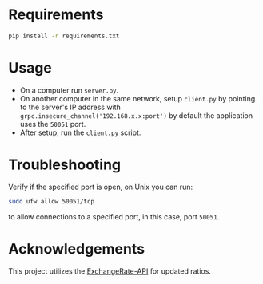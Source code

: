 # Requirements

```bash
pip install -r requirements.txt
```

# Usage

- On a computer run `server.py`.
- On another computer in the same network, setup `client.py` by pointing to the server's IP address with `grpc.insecure_channel('192.168.x.x:port')` by default the application uses the `50051` port.
- After setup, run the `client.py` script.

# Troubleshooting

Verify if the specified port is open, on Unix you can run:
```bash
sudo ufw allow 50051/tcp
```
to allow connections to a specified port, in this case, port `50051`.

# Acknowledgements

This project utilizes the [ExchangeRate-API](https://www.exchangerate-api.com/) for updated ratios.
